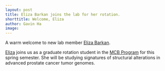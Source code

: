 ```yaml
---
layout: post
title: Eliza Barkan joins the lab for her rotation. 
shorttitle: Welcome, Eliza
author: Gavin Ha
image: 
---
```


A warm welcome to new lab member [Eliza Barkan](/people/Eliza-Barkan/). 

[Eliza](/people/Eliza-Barkan/) joins us as a graduate rotation student in the [MCB Program](https://mcb-seattle.edu/) for this spring semester. She will be studying signatures of structural alterations in advanced prostate cancer tumor genomes.
